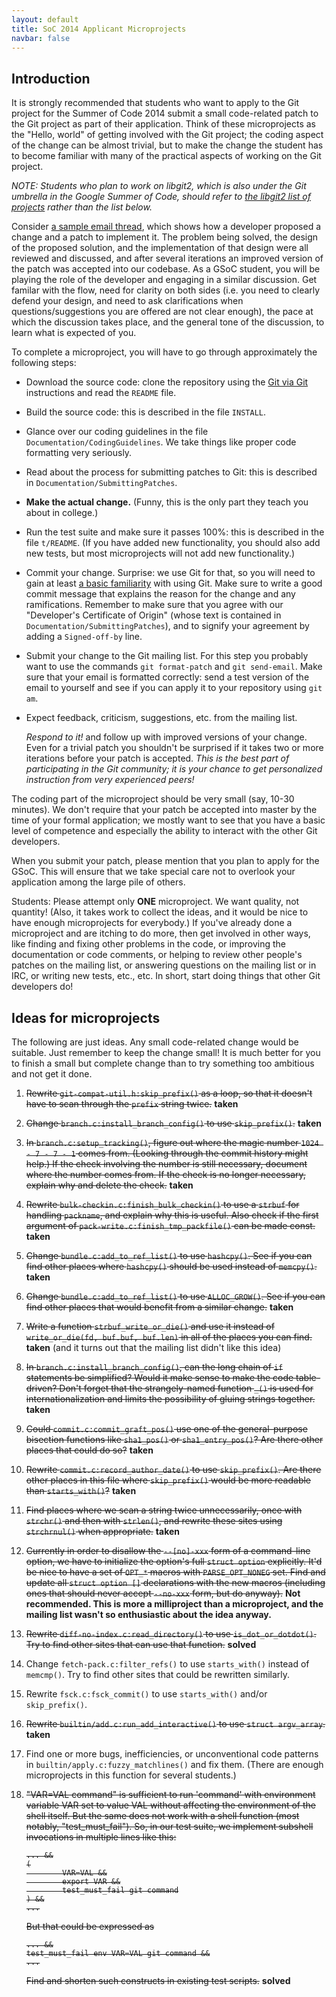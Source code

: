 ```yaml
---
layout: default
title: SoC 2014 Applicant Microprojects
navbar: false
---
```


## Introduction

It is strongly recommended that students who want to apply to the Git
project for the Summer of Code 2014 submit a small code-related patch
to the Git project as part of their application.  Think of these
microprojects as the "Hello, world" of getting involved with the Git
project; the coding aspect of the change can be almost trivial, but to
make the change the student has to become familiar with many of the
practical aspects of working on the Git project.

*NOTE: Students who plan to work on libgit2, which is also under the
Git umbrella in the Google Summer of Code, should refer to [the
libgit2 list of
projects](https://github.com/libgit2/libgit2/blob/development/PROJECTS.md)
rather than the list below.*

Consider [a sample email
thread](https://public-inbox.org/git/1386590745-4412-1-git-send-email-t.gummerer%40gmail.com/),
which shows how a developer proposed a change and a patch to implement
it.  The problem being solved, the design of the proposed solution,
and the implementation of that design were all reviewed and discussed,
and after several iterations an improved version of the patch was
accepted into our codebase.  As a GSoC student, you will be playing
the role of the developer and engaging in a similar discussion.  Get
familar with the flow, need for clarity on both sides (i.e. you need
to clearly defend your design, and need to ask clarifications when
questions/suggestions you are offered are not clear enough), the pace
at which the discussion takes place, and the general tone of the
discussion, to learn what is expected of you.

To complete a microproject, you will have to go through approximately
the following steps:

* Download the source code: clone the repository using the [Git via
  Git](http://git-scm.com/downloads) instructions and read the
  `README` file.

* Build the source code: this is described in the file `INSTALL`.

* Glance over our coding guidelines in the file
  `Documentation/CodingGuidelines`.  We take things like proper code
  formatting very seriously.

* Read about the process for submitting patches to Git: this is
  described in `Documentation/SubmittingPatches`.

* **Make the actual change.** (Funny, this is the only part they teach
  you about in college.)

* Run the test suite and make sure it passes 100%: this is described
  in the file `t/README`.  (If you have added new functionality, you
  should also add new tests, but most microprojects will not add new
  functionality.)

* Commit your change.  Surprise: we use Git for that, so you will need
  to gain at least
  [a basic familiarity](http://git-scm.com/documentation) with using
  Git.  Make sure to write a good commit message that explains the
  reason for the change and any ramifications.  Remember to make sure
  that you agree with our "Developer's Certificate of Origin" (whose
  text is contained in `Documentation/SubmittingPatches`), and to
  signify your agreement by adding a `Signed-off-by` line.

* Submit your change to the Git mailing list.  For this step you
  probably want to use the commands `git format-patch` and `git
  send-email`.  Make sure that your email is formatted correctly: send
  a test version of the email to yourself and see if you can apply it
  to your repository using `git am`.

* Expect feedback, criticism, suggestions, etc. from the mailing list.

  *Respond to it!* and follow up with improved versions of your
  change.  Even for a trivial patch you shouldn't be surprised if it
  takes two or more iterations before your patch is accepted.  *This
  is the best part of participating in the Git community; it is your
  chance to get personalized instruction from very experienced peers!*

The coding part of the microproject should be very small (say, 10-30
minutes).  We don't require that your patch be accepted into master by
the time of your formal application; we mostly want to see that you
have a basic level of competence and especially the ability to
interact with the other Git developers.

When you submit your patch, please mention that you plan to apply for
the GSoC.  This will ensure that we take special care not to overlook
your application among the large pile of others.

Students: Please attempt only **ONE** microproject.  We want quality,
not quantity!  (Also, it takes work to collect the ideas, and it would
be nice to have enough microprojects for everybody.)  If you've
already done a microproject and are itching to do more, then get
involved in other ways, like finding and fixing other problems in the
code, or improving the documentation or code comments, or helping to
review other people's patches on the mailing list, or answering
questions on the mailing list or in IRC, or writing new tests, etc.,
etc.  In short, start doing things that other Git developers do!

## Ideas for microprojects

The following are just ideas.  Any small code-related change would be
suitable.  Just remember to keep the change small!  It is much better
for you to finish a small but complete change than to try something
too ambitious and not get it done.

1.  <s>Rewrite `git-compat-util.h:skip_prefix()` as a loop, so that it
    doesn't have to scan through the `prefix` string twice.</s>
    **taken**

2.  <s>Change `branch.c:install_branch_config()` to use
    `skip_prefix()`.</s> **taken**

3.  <s>In `branch.c:setup_tracking()`, figure out where the magic
    number `1024 - 7 - 7 - 1` comes from.  (Looking through the commit
    history might help.)  If the check involving the number is still
    necessary, document where the number comes from.  If the check is
    no longer necessary, explain why and delete the check.</s> **taken**

4.  <s>Rewrite `bulk-checkin.c:finish_bulk_checkin()` to use a `strbuf`
    for handling `packname`, and explain why this is useful.  Also
    check if the first argument of
    `pack-write.c:finish_tmp_packfile()` can be made const.</s>
    **taken**

5.  <s>Change `bundle.c:add_to_ref_list()` to use `hashcpy()`.  See if
    you can find other places where `hashcpy()` should be used instead
    of `memcpy()`.</s> **taken**

6.  <s>Change `bundle.c:add_to_ref_list()` to use `ALLOC_GROW()`.  See
    if you can find other places that would benefit from a similar
    change.</s> **taken**

7.  <s>Write a function `strbuf_write_or_die()` and use it instead of
    `write_or_die(fd, buf.buf, buf.len)` in all of the places you can
    find.</s> **taken** (and it turns out that the mailing list didn't
    like this idea)

8.  <s>In `branch.c:install_branch_config()`, can the long chain of `if`
    statements be simplified?  Would it make sense to make the code
    table-driven?  Don't forget that the strangely-named function
    `_()` is used for internationalization and limits the possibility
    of gluing strings together.</s> **taken**

9.  <s>Could `commit.c:commit_graft_pos()` use one of the general-purpose
    bisection functions like `sha1_pos()` or `sha1_entry_pos()`?  Are
    there other places that could do so?</s> **taken**

10. <s>Rewrite `commit.c:record_author_date()` to use `skip_prefix()`.
    Are there other places in this file where `skip_prefix()` would be
    more readable than `starts_with()`?</s> **taken**

11. <s>Find places where we scan a string twice unnecessarily, once with
    `strchr()` and then with `strlen()`, and rewrite these sites using
    `strchrnul()` when appropriate.</s> **taken**

12. <s>Currently in order to disallow the `--[no]-xxx` form of a
    command-line option, we have to initialize the option's full
    `struct option` explicitly.  It'd be nice to have a set of `OPT_*`
    macros with `PARSE_OPT_NONEG` set.  Find and update all `struct
    option []` declarations with the new macros (including ones that
    should never accept `--no-xxx` form, but do anyway).</s> **Not
    recommended.  This is more a milliproject than a microproject, and
    the mailing list wasn't so enthusiastic about the idea anyway.**

13. <s>Rewrite `diff-no-index.c:read_directory()` to use
    `is_dot_or_dotdot()`.  Try to find other sites that can use that
    function.</s> **solved**

14. Change `fetch-pack.c:filter_refs()` to use `starts_with()` instead
    of `memcmp()`.  Try to find other sites that could be rewritten
    similarly.

15. Rewrite `fsck.c:fsck_commit()` to use `starts_with()` and/or
    `skip_prefix()`.

16. <s>Rewrite `builtin/add.c:run_add_interactive()` to use `struct
    argv_array`.</s> **taken**

17. Find one or more bugs, inefficiencies, or unconventional code
    patterns in `builtin/apply.c:fuzzy_matchlines()` and fix them.
    (There are enough microprojects in this function for several
    students.)

18. <s>"VAR=VAL command" is sufficient to run 'command' with environment
    variable VAR set to value VAL without affecting the environment of
    the shell itself.  But the same does not work with a shell
    function (most notably, "test_must_fail").  So, in our test suite,
    we implement subshell invocations in multiple lines like this:

    ```
    ... &&
    (
            VAR=VAL &&
            export VAR &&
            test_must_fail git command
    ) &&
    ...
    ```

    But that could be expressed as

    ```
    ... &&
    test_must_fail env VAR=VAL git command &&
    ...
    ```

    Find and shorten such constructs in existing test scripts.</s> **solved**
